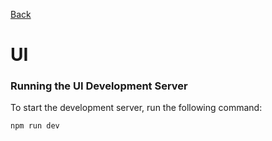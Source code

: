 [Back](/readme/page-000.md)

# UI

### Running the UI Development Server
To start the development server, run the following command:

```bash
npm run dev
```